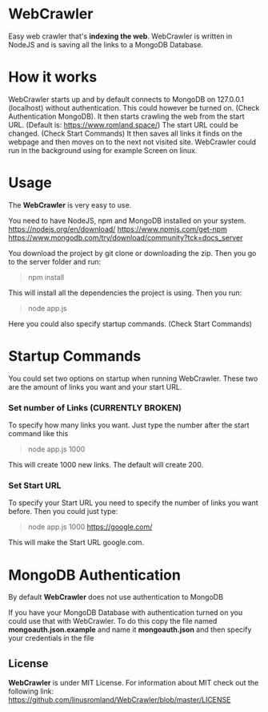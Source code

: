 # WebCrawler

Easy web crawler that's **indexing the web**. WebCrawler is written in NodeJS and is saving all the links to a MongoDB Database. 


# How it works

WebCrawler starts up and by default connects to MongoDB on 127.0.0.1 (localhost) without authentication. This could however be turned on. (Check Authentication MongoDB). It then starts crawling the web from the start URL. (Default is: https://www.romland.space/) The start URL could be changed. (Check Start Commands) It then saves all links it finds on the webpage and then moves on to the next not visited site.  WebCrawler could run in the background using for example Screen on linux.

# Usage

The **WebCrawler** is very easy to use. 

You need to have NodeJS, npm and MongoDB installed on your system.
https://nodejs.org/en/download/
https://www.npmjs.com/get-npm
https://www.mongodb.com/try/download/community?tck=docs_server

You download the project by git clone or downloading the zip. 
Then you go to the server folder and run:

> npm install 

This will install all the dependencies the project is using.
Then you run:
> node app.js 

Here you could also specify startup commands. (Check Start Commands)



# Startup Commands

You could set two options on startup when running WebCrawler.
These two are the amount of links you want and your start URL.

### Set number of Links (CURRENTLY BROKEN)
To specify how many links you want. Just type the number after the start command like this
> node app.js 1000

This will create 1000 new links. The default will create 200.
### Set Start URL
To specify your Start URL you need to specify the number of links you want before. 
Then you could just type:
> node app.js 1000 https://google.com/

This will make the Start URL google.com.


# MongoDB Authentication

By default **WebCrawler** does not use authentication to MongoDB

If you have your MongoDB Database with authentication turned on you could use that with WebCrawler.
To do this copy the file named **mongoauth.json.example** and name it **mongoauth.json** and then specify your credentials in the file


## License

**WebCrawler** is under MIT License.
 For information about MIT check out the following link:
  https://github.com/linusromland/WebCrawler/blob/master/LICENSE


